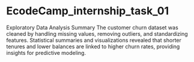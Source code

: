 # EcodeCamp_internship_task_01
 Exploratory Data Analysis Summary  The customer churn dataset was cleaned by handling missing values, removing outliers, and standardizing features. Statistical summaries and visualizations revealed that shorter tenures and lower balances are linked to higher churn rates, providing insights for predictive modeling.
